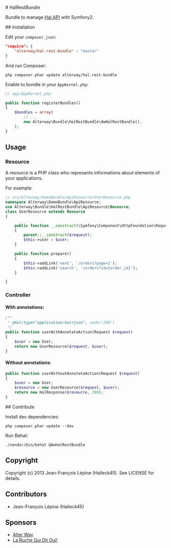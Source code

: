# HalRestBundle

Bundle to manage [Hal API](http://stateless.co/hal_specification.html) with Symfony2.

## Installation

Edit your `composer.json`:

```json
"require": {
    "alterway/hal-rest-bundle" : "master"
}
```

And run Composer:

    php composer.phar update alterway/hal-rest-bundle

Enable tu bundle in your `AppKernel.php`:

```php
// app/AppKernel.php

public function registerBundles()
{
    $bundles = array(
        // ...
        new Alterway\Bundle\HalRestBundle\AwHalRestBundle(),
    );
}
```

## Usage

### Resource

A resource is a PHP class who represents informations about elements of your applications.

For example:

```php
// src/Alterway/DemoBundle/ApiResource/UserResource.php
namespace Alterway\DemoBundle\ApiResource;
use Alterway\Bundle\HalRestBundle\ApiResource\Resource;
class UserResource extends Resource
{

    public function __construct(\Symfony\Component\HttpFoundation\Request $request, \Alterway\DemoBundle\Entity\User $user)
    {
        parent::__construct($request);
        $this->user = $user;
    }

    public function prepare()
    {
        $this->addLink('next', '/orders?page=2');
        $this->addLink('search', '/orders?id={order_id}');
    }

}
```

### Controller

#### With annotations:

```php
/**
 * @Hal(type="application/hal+json", code="200")
 */
public function userWithAnnotateAction(Request $request)
{
    $user = new User;
    return new UserResource($request, $user);
}
```

#### Without annotations:

```php
public function userWithoutAnnotateAction(Request $request)
{
    $user = new User;
    $resource = new UserResource($request, $user);
    return new HalResponse($resource, 200);
}
```

## Contribute

Install dev dependencies:

    php composer.phar update --dev

Run Behat:

    ./vendor/bin/behat @AwHalRestBundle

## Copyright

Copyright (c) 2013 Jean-François Lépine (Halleck45). See LICENSE for details.

##  Contributors

+ Jean-François Lépine (Halleck45)

## Sponsors

+ [Alter Way](http://www.alterway.fr)
+ [La Ruche Qui Dit Oui!](http://www.laruchequiditoui.fr)